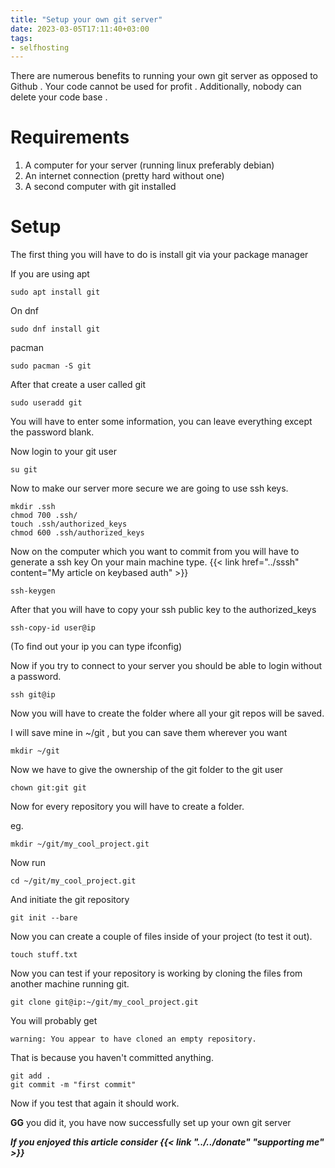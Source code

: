 ```yaml
---
title: "Setup your own git server"
date: 2023-03-05T17:11:40+03:00
tags:
- selfhosting
---
```

There are numerous benefits to running your own git server as opposed to Github . Your code cannot be used for profit . Additionally, nobody can delete your code base .

# Requirements
1. A computer for your server (running linux preferably debian)
2. An internet connection (pretty hard without one)
3. A second computer with git installed

# Setup
The first thing you will have to do is install git via your package manager

If you are using apt

`sudo apt install git`

On dnf

`sudo dnf install git`

pacman

`sudo pacman -S git`

After that create a user called git

`sudo useradd git`

You will have to enter some information, you can leave everything except the password blank.

Now login to your git user

`su git`

Now to make our server more secure we are going to use ssh keys.
```
mkdir .ssh
chmod 700 .ssh/
touch .ssh/authorized_keys
chmod 600 .ssh/authorized_keys
```

Now on the computer which you want to commit from you will have to generate a ssh key
On your main machine type.
{{< link href="../sssh" content="My article on keybased auth" >}}

`ssh-keygen`

After that you will have to copy your ssh public key to the authorized_keys

`ssh-copy-id user@ip`

(To find out your ip you can type ifconfig)

Now if you try to connect to your server you should be able to login without a password.

`ssh git@ip`

Now you will have to create the folder where all your git repos will be saved.

I will save mine in ~/git , but you can save them wherever you want

`mkdir ~/git`

Now we have to give the ownership of the git folder to the git user

`chown git:git git`

Now for every repository you will have to create a folder.

eg.

`mkdir ~/git/my_cool_project.git`

Now run 

`cd ~/git/my_cool_project.git`

And initiate the git repository

`git init --bare`

Now you can create a couple of files inside of your project (to test it out).

`touch stuff.txt`

Now you can test if your repository is working by cloning the files from another machine running git.

`git clone git@ip:~/git/my_cool_project.git`

You will probably get

`warning: You appear to have cloned an empty repository.`

That is because you haven't committed anything.

```
git add .
git commit -m "first commit"
```

Now if you test that again it should work.

**GG** you did it, you have now successfully set up your own git server

***If you enjoyed this article consider {{< link "../../donate" "supporting me" >}}***  

